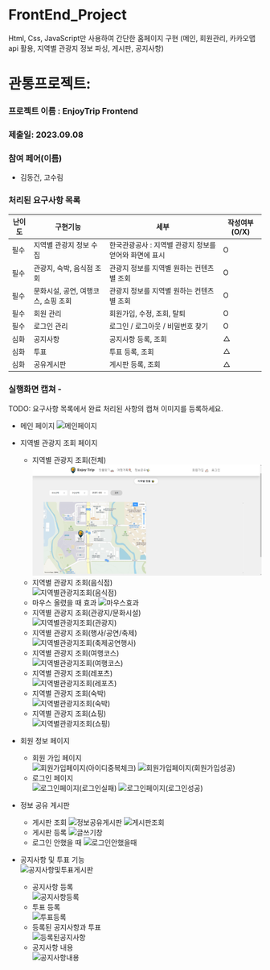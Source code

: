 # FrontEnd_Project
Html, Css, JavaScript만 사용하여 간단한 홈페이지 구현 (메인, 회원관리, 카카오맵api 활용, 지역별 관광지 정보 파싱, 게시판, 공지사항)

# 관통프로젝트:

### 프로젝트 이름 : EnjoyTrip Frontend

### 제출일: 2023.09.08

### 참여 페어(이름)

- 김동건, 고수림

### 처리된 요구사항 목록

| 난이도 | 구현기능                            | 세부                                                   | 작성여부(O/X) |
| ------ | ----------------------------------- | ------------------------------------------------------ | ------------- |
| 필수   | 지역별 관광지 정보 수집             | 한국관광공사 : 지역별 관광지 정보를 얻어와 화면에 표시 | O             |
| 필수   | 관광지, 숙박, 음식점 조회           | 관광지 정보를 지역별 원하는 컨텐츠 별 조회             | O             |
| 필수   | 문화시설, 공연, 여행코스, 쇼핑 조회 | 관광지 정보를 지역별 원하는 컨텐츠 별 조회             | O             |
| 필수   | 회원 관리                           | 회원가입, 수정, 조회, 탈퇴                             | O             |
| 필수   | 로그인 관리                         | 로그인 / 로그아웃 / 비밀번호 찾기                      | O             |
| 심화   | 공지사항                            | 공지사항 등록, 조회                                    | △             |
| 심화   | 투표                                | 투표 등록, 조회                                        | △             |
| 심화   | 공유게시판                          | 게시판 등록, 조회                                      | △             |

### 실행화면 캡쳐 -

TODO: 요구사항 목록에서 완료 처리된 사항의 캡쳐 이미지를 등록하세요.

- 메인 페이지
  ![메인페이지](./제출/메인페이지.PNG)
- 지역별 관광지 조회 페이지

  - 지역별 관광지 조회(전체)  
    ![지역별관광지조회(전체)](<pjt-front/제출/지역별관광지조회(전체).PNG>)
  - 지역별 관광지 조회(음식점)  
    ![지역별관광지조회(음식점)](<./제출/지역별관광지조회(음식점).PNG>)
  - 마우스 올렸을 때 효과
    ![마우스효과](./제출/마우스.png)
  - 지역별 관광지 조회(관광지/문화시설)  
    ![지역별관광지조회(관광지)](<./제출/지역별관광지조회(관광지).PNG>)
  - 지역별 관광지 조회(행사/공연/축제)  
    ![지역별관광지조회(축제공연행사)](<./제출/지역별관광지조회(축제공연행사).PNG>)
  - 지역별 관광지 조회(여행코스)  
    ![지역별관광지조회(여행코스)](<./제출/지역별관광지조회(여행코스).PNG>)
  - 지역별 관광지 조회(레포츠)  
    ![지역별관광지조회(레포츠)](<./제출/지역별관광지조회(레포츠).PNG>)
  - 지역별 관광지 조회(숙박)  
    ![지역별관광지조회(숙박)](<./제출/지역별관광지조회(숙박).PNG>)
  - 지역별 관광지 조회(쇼핑)  
    ![지역별관광지조회(쇼핑)](<./제출/지역별관광지조회(쇼핑).PNG>)

- 회원 정보 페이지

  - 회원 가입 페이지  
    ![회원가입페이지(아이디중복체크)](<./제출/회원가입페이지(아이디중복체크).PNG>)
    ![회원가입페이지(회원가입성공)](<./제출/회원가입페이지(회원가입성공).PNG>)
  - 로그인 페이지  
    ![로그인페이지(로그인실패)](<./제출/로그인페이지(로그인실패).PNG>)
    ![로그인페이지(로그인성공)](<./제출/로그인페이지(로그인성공).PNG>)

- 정보 공유 게시판
  - 게시판 조회
    ![정보공유게시판](./제출/정보공유게시판.PNG)
    ![게시판조회](./제출/게시판조회.PNG)
  - 게시판 등록
    ![글쓰기창](./제출/글쓰기창.PNG)
  - 로그인 안했을 때
    ![로그인안했을때](./제출/로그인안했을때.PNG)
- 공지사항 및 투표 기능  
  ![공지사항및투표게시판](./제출/공지사항및투표게시판.png)
  - 공지사항 등록  
    ![공지사항등록](./제출/공지사항등록.png)
  - 투표 등록  
    ![투표등록](./제출/투표등록.png)
  - 등록된 공지사항과 투표  
    ![등록된공지사항](./제출/등록된공지사항.png)
  - 공지사항 내용  
    ![공지사항내용](./제출/공지사항내용.png)
